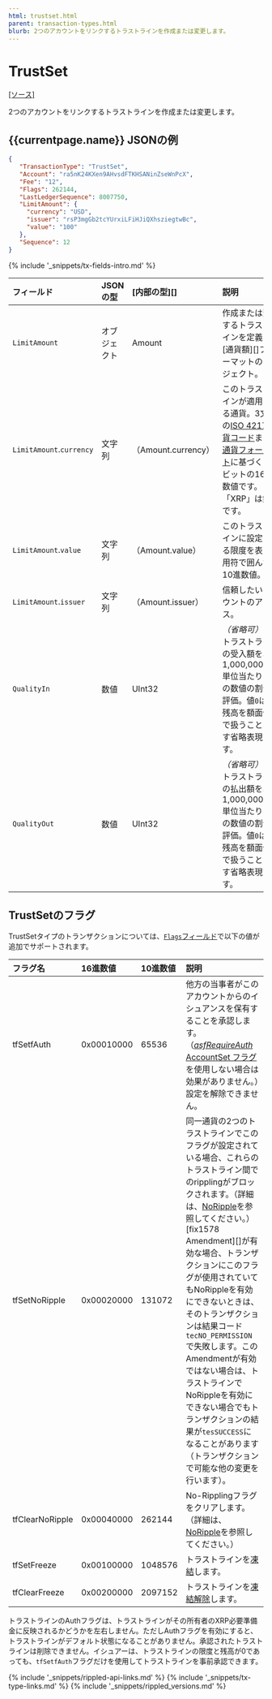 ```yaml
---
html: trustset.html
parent: transaction-types.html
blurb: 2つのアカウントをリンクするトラストラインを作成または変更します。
---
```

# TrustSet

[[ソース]](https://github.com/ripple/rippled/blob/master/src/ripple/app/tx/impl/SetTrust.cpp "Source")

2つのアカウントをリンクするトラストラインを作成または変更します。

## {{currentpage.name}} JSONの例

```json
{
   "TransactionType": "TrustSet",
   "Account": "ra5nK24KXen9AHvsdFTKHSANinZseWnPcX",
   "Fee": "12",
   "Flags": 262144,
   "LastLedgerSequence": 8007750,
   "LimitAmount": {
     "currency": "USD",
     "issuer": "rsP3mgGb2tcYUrxiLFiHJiQXhsziegtwBc",
     "value": "100"
   },
   "Sequence": 12
}
```

{% include '_snippets/tx-fields-intro.md' %}
<!--{# fix md highlighting_ #}-->

| フィールド                    | JSONの型 | [内部の型][] | 説明       |
|:-------------------------|:----------|:------------------|:------------------|
| `LimitAmount`            | オブジェクト    | Amount            | 作成または変更するトラストラインを定義する[通貨額][]フォーマットのオブジェクト。 |
| `LimitAmount`.`currency` | 文字列    | （Amount.currency） | このトラストラインが適用される通貨。3文字の[ISO 4217通貨コード](http://www.xe.com/iso4217.php)または[通貨フォーマット](currency-formats.html)に基づく160ビットの16進数値です。「XRP」は無効です。 |
| `LimitAmount`.`value`    | 文字列    | （Amount.value）    | このトラストラインに設定される限度を表す引用符で囲んだ10進数値。 |
| `LimitAmount`.`issuer`   | 文字列    | （Amount.issuer）   | 信頼したいアカウントのアドレス。 |
| `QualityIn`              | 数値    | UInt32            | _（省略可）_ このトラストラインの受入額を、1,000,000,000単位当たりのこの数値の割合で評価。値`0`は、残高を額面価格で扱うことを示す省略表現です。 |
| `QualityOut`             | 数値    | UInt32            | _（省略可）_ このトラストラインの払出額を、1,000,000,000単位当たりのこの数値の割合で評価。値`0`は、残高を額面価格で扱うことを示す省略表現です。 |


## TrustSetのフラグ

TrustSetタイプのトランザクションについては、[`Flags`フィールド](transaction-common-fields.html#flagsフィールド)で以下の値が追加でサポートされます。

| フラグ名       | 16進数値  | 10進数値 | 説明                   |
|:----------------|:-----------|:--------------|:------------------------------|
| tfSetfAuth      | 0x00010000 | 65536         | 他方の当事者がこのアカウントからのイシュアンスを保有することを承認します。（[*asfRequireAuth* AccountSet フラグ](accountset.html#accountsetのフラグ)を使用しない場合は効果がありません。）設定を解除できません。 |
| tfSetNoRipple   | 0x00020000 | 131072        | 同一通貨の2つのトラストラインでこのフラグが設定されている場合、これらのトラストライン間でのripplingがブロックされます。（詳細は、[NoRipple](rippling.html)を参照してください。）[fix1578 Amendment][]が有効な場合、トランザクションにこのフラグが使用されていてもNoRippleを有効にできないときは、そのトランザクションは結果コード`tecNO_PERMISSION`で失敗します。このAmendmentが有効ではない場合は、トラストラインでNoRippleを有効にできない場合でもトランザクションの結果が`tesSUCCESS`になることがあります（トランザクションで可能な他の変更を行います）。 |
| tfClearNoRipple | 0x00040000 | 262144        | No-Ripplingフラグをクリアします。（詳細は、[NoRipple](rippling.html)を参照してください。） |
| tfSetFreeze     | 0x00100000 | 1048576       | トラストラインを[凍結](freezes.html)します。 |
| tfClearFreeze   | 0x00200000 | 2097152       | トラストラインを[凍結解除](freezes.html)します。 |

トラストラインのAuthフラグは、トラストラインがその所有者のXRP必要準備金に反映されるかどうかを左右しません。ただしAuthフラグを有効にすると、トラストラインがデフォルト状態になることがありません。承認されたトラストラインは削除できません。イシュアーは、トラストラインの限度と残高が0であっても、`tfSetfAuth`フラグだけを使用してトラストラインを事前承認できます。

<!--{# common link defs #}-->
{% include '_snippets/rippled-api-links.md' %}
{% include '_snippets/tx-type-links.md' %}
{% include '_snippets/rippled_versions.md' %}
